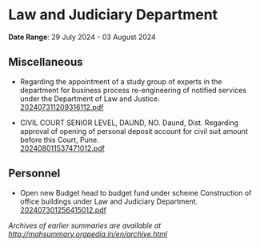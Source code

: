 # Law and Judiciary Department

**Date Range**: 29 July 2024 - 03 August 2024


## Miscellaneous
- Regarding the appointment of a study group of experts in the department for business process re-engineering of notified services under the Department of Law and Justice.\
  [202407311209316112.pdf](https://gr.maharashtra.gov.in/Site/Upload/Government%20Resolutions/English/202407311209316112.pdf)

- CIVIL COURT SENIOR LEVEL, DAUND, NO. Daund, Dist. Regarding approval of opening of personal deposit account for civil suit amount before this Court, Pune.\
  [202408011537471012.pdf](https://gr.maharashtra.gov.in/Site/Upload/Government%20Resolutions/English/202408011537471012.pdf)

## Personnel
- Open new Budget head to budget fund under scheme Construction of office buildings under Law and Judiciary Department.\
  [202407301256415012.pdf](https://gr.maharashtra.gov.in/Site/Upload/Government%20Resolutions/English/202407301256415012.pdf)


*Archives of earlier summaries are available at http://mahsummary.orgpedia.in/en/archive.html*